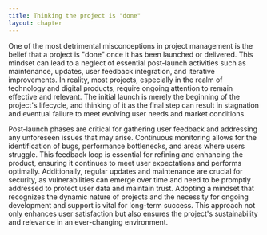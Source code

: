 ```yaml
---
title: Thinking the project is "done"
layout: chapter
---
```


One of the most detrimental misconceptions in project management is the belief that a project is "done" once it has been launched or delivered. This mindset can lead to a neglect of essential post-launch activities such as maintenance, updates, user feedback integration, and iterative improvements. In reality, most projects, especially in the realm of technology and digital products, require ongoing attention to remain effective and relevant. The initial launch is merely the beginning of the project's lifecycle, and thinking of it as the final step can result in stagnation and eventual failure to meet evolving user needs and market conditions.

Post-launch phases are critical for gathering user feedback and addressing any unforeseen issues that may arise. Continuous monitoring allows for the identification of bugs, performance bottlenecks, and areas where users struggle. This feedback loop is essential for refining and enhancing the product, ensuring it continues to meet user expectations and performs optimally. Additionally, regular updates and maintenance are crucial for security, as vulnerabilities can emerge over time and need to be promptly addressed to protect user data and maintain trust. Adopting a mindset that recognizes the dynamic nature of projects and the necessity for ongoing development and support is vital for long-term success. This approach not only enhances user satisfaction but also ensures the project's sustainability and relevance in an ever-changing environment.